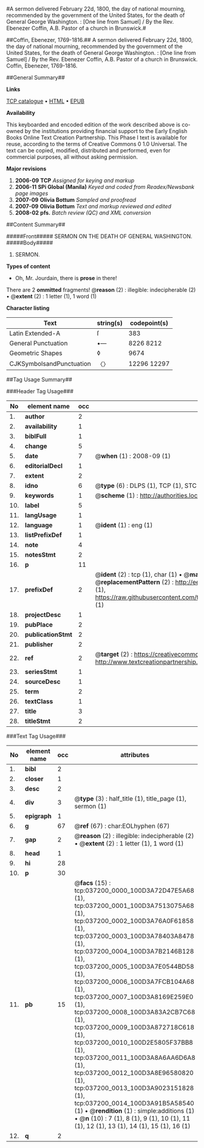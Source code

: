#A sermon delivered February 22d, 1800, the day of national mourning, recommended by the government of the United States, for the death of General George Washington. : [One line from Samuel] / By the Rev. Ebenezer Coffin, A.B. Pastor of a church in Brunswick.#

##Coffin, Ebenezer, 1769-1816.##
A sermon delivered February 22d, 1800, the day of national mourning, recommended by the government of the United States, for the death of General George Washington. : [One line from Samuel] / By the Rev. Ebenezer Coffin, A.B. Pastor of a church in Brunswick.
Coffin, Ebenezer, 1769-1816.

##General Summary##

**Links**

[TCP catalogue](http://www.ota.ox.ac.uk/tcp/)  • 
[HTML](http://tei.it.ox.ac.uk/tcp/Texts-HTML/free/N27/N27927.html)  • 
[EPUB](http://tei.it.ox.ac.uk/tcp/Texts-EPUB/free/N27/N27927.epub)

**Availability**

This keyboarded and encoded edition of the
	       work described above is co-owned by the institutions
	       providing financial support to the Early English Books
	       Online Text Creation Partnership. This Phase I text is
	       available for reuse, according to the terms of Creative
	       Commons 0 1.0 Universal. The text can be copied,
	       modified, distributed and performed, even for
	       commercial purposes, all without asking permission.

**Major revisions**

1. __2006-09__ __TCP__ *Assigned for keying and markup*
1. __2006-11__ __SPi Global (Manila)__ *Keyed and coded from Readex/Newsbank page images*
1. __2007-09__ __Olivia Bottum__ *Sampled and proofread*
1. __2007-09__ __Olivia Bottum__ *Text and markup reviewed and edited*
1. __2008-02__ __pfs.__ *Batch review (QC) and XML conversion*

##Content Summary##

#####Front#####
SERMON ON THE DEATH OF GENERAL WASHINGTON.
#####Body#####

1. SERMON.

**Types of content**

  * Oh, Mr. Jourdain, there is **prose** in there!

There are 2 **ommitted** fragments! 
 @__reason__ (2) : illegible: indecipherable (2)  •  @__extent__ (2) : 1 letter (1), 1 word (1)

**Character listing**


|Text|string(s)|codepoint(s)|
|---|---|---|
|Latin Extended-A|ſ|383|
|General Punctuation|•—|8226 8212|
|Geometric Shapes|◊|9674|
|CJKSymbolsandPunctuation|〈〉|12296 12297|

##Tag Usage Summary##

###Header Tag Usage###

|No|element name|occ|attributes|
|---|---|---|---|
|1.|__author__|2||
|2.|__availability__|1||
|3.|__biblFull__|1||
|4.|__change__|5||
|5.|__date__|7| @__when__ (1) : 2008-09 (1)|
|6.|__editorialDecl__|1||
|7.|__extent__|2||
|8.|__idno__|6| @__type__ (6) : DLPS (1), TCP (1), STC (1), NOTIS (1), IMAGE-SET (1), EVANS-CITATION (1)|
|9.|__keywords__|1| @__scheme__ (1) : http://authorities.loc.gov/ (1)|
|10.|__label__|5||
|11.|__langUsage__|1||
|12.|__language__|1| @__ident__ (1) : eng (1)|
|13.|__listPrefixDef__|1||
|14.|__note__|4||
|15.|__notesStmt__|2||
|16.|__p__|11||
|17.|__prefixDef__|2| @__ident__ (2) : tcp (1), char (1)  •  @__matchPattern__ (2) : ([0-9\-]+):([0-9IVX]+) (1), (.+) (1)  •  @__replacementPattern__ (2) : http://eebo.chadwyck.com/downloadtiff?vid=$1&page=$2 (1), https://raw.githubusercontent.com/textcreationpartnership/Texts/master/tcpchars.xml#$1 (1)|
|18.|__projectDesc__|1||
|19.|__pubPlace__|2||
|20.|__publicationStmt__|2||
|21.|__publisher__|2||
|22.|__ref__|2| @__target__ (2) : https://creativecommons.org/publicdomain/zero/1.0/ (1), http://www.textcreationpartnership.org/docs/. (1)|
|23.|__seriesStmt__|1||
|24.|__sourceDesc__|1||
|25.|__term__|2||
|26.|__textClass__|1||
|27.|__title__|3||
|28.|__titleStmt__|2||


###Text Tag Usage###

|No|element name|occ|attributes|
|---|---|---|---|
|1.|__bibl__|2||
|2.|__closer__|1||
|3.|__desc__|2||
|4.|__div__|3| @__type__ (3) : half_title (1), title_page (1), sermon (1)|
|5.|__epigraph__|1||
|6.|__g__|67| @__ref__ (67) : char:EOLhyphen (67)|
|7.|__gap__|2| @__reason__ (2) : illegible: indecipherable (2)  •  @__extent__ (2) : 1 letter (1), 1 word (1)|
|8.|__head__|1||
|9.|__hi__|28||
|10.|__p__|30||
|11.|__pb__|15| @__facs__ (15) : tcp:037200_0000_100D3A72D47E5A68 (1), tcp:037200_0001_100D3A7513075A68 (1), tcp:037200_0002_100D3A76A0F61858 (1), tcp:037200_0003_100D3A78403A8478 (1), tcp:037200_0004_100D3A7B2146B128 (1), tcp:037200_0005_100D3A7E0544BD58 (1), tcp:037200_0006_100D3A7FCB104A68 (1), tcp:037200_0007_100D3A8169E259E0 (1), tcp:037200_0008_100D3A83A2CB7C68 (1), tcp:037200_0009_100D3A872718C618 (1), tcp:037200_0010_100D2E5805F37BB8 (1), tcp:037200_0011_100D3A8A6AA6D6A8 (1), tcp:037200_0012_100D3A8E96580820 (1), tcp:037200_0013_100D3A9023151828 (1), tcp:037200_0014_100D3A91B5A58540 (1)  •  @__rendition__ (1) : simple:additions (1)  •  @__n__ (10) : 7 (1), 8 (1), 9 (1), 10 (1), 11 (1), 12 (1), 13 (1), 14 (1), 15 (1), 16 (1)|
|12.|__q__|2||
